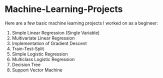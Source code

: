 # Machine-Learning-Projects
Here are a few basic machine learning projects I worked on as a begineer:
1. Simple Linear Regression (Single Variable)
2. Multivariate Linear Regression
3. Implementation of Gradient Descent
4. Train-Test-Split
5. Simple Logistic Regression
6. Multiclass Logistic Regression
7. Decision Tree
8. Support Vector Machine
